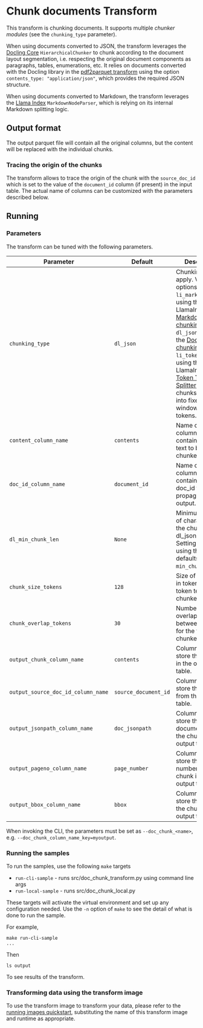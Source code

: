# Chunk documents Transform 

This transform is chunking documents. It supports multiple _chunker modules_ (see the `chunking_type` parameter).

When using documents converted to JSON, the transform leverages the [Docling Core](https://github.com/DS4SD/docling-core) `HierarchicalChunker`
to chunk according to the document layout segmentation, i.e. respecting the original document components as paragraphs, tables, enumerations, etc.
It relies on documents converted with the Docling library in the [pdf2parquet transform](../pdf2parquet) using the option `contents_type: "application/json"`,
which provides the required JSON structure.

When using documents converted to Markdown, the transform leverages the [Llama Index](https://docs.llamaindex.ai/en/stable/module_guides/loading/node_parsers/modules/#markdownnodeparser) `MarkdownNodeParser`, which is relying on its internal Markdown splitting logic.

## Output format

The output parquet file will contain all the original columns, but the content will be replaced with the individual chunks.


### Tracing the origin of the chunks

The transform allows to trace the origin of the chunk with the `source_doc_id` which is set to the value of the `document_id` column (if present) in the input table.
The actual name of columns can be customized with the parameters described below.


## Running

### Parameters

The transform can be tuned with the following parameters.


| Parameter  | Default  | Description  |
|------------|----------|--------------|
| `chunking_type`        | `dl_json` | Chunking type to apply. Valid options are `li_markdown` for using the LlamaIndex [Markdown chunking](https://docs.llamaindex.ai/en/stable/module_guides/loading/node_parsers/modules/#markdownnodeparser), `dl_json` for using the [Docling JSON chunking](https://github.com/DS4SD/docling), `li_token_text` for using the LlamaIndex [Token Text Splitter](https://docs.llamaindex.ai/en/stable/api_reference/node_parsers/token_text_splitter/), which chunks the text into fixed-sized windows of tokens. |
| `content_column_name`        | `contents` | Name of the column containing the text to be chunked. |
| `doc_id_column_name`         | `document_id` | Name of the column containing the doc_id to be propagated in the output. |
| `dl_min_chunk_len`           | `None` | Minimum number of characters for the chunk in the dl_json chunker. Setting to None is using the library defaults, i.e. a `min_chunk_len=64`. |
| `chunk_size_tokens`          | `128` | Size of the chunk in tokens for the token text chunker. |
| `chunk_overlap_tokens`       | `30` | Number of tokens overlapping between chunks for the token text chunker. |
| `output_chunk_column_name`   | `contents` | Column name to store the chunks in the output table. |
| `output_source_doc_id_column_name`   | `source_document_id` | Column name to store the `doc_id` from the input table. |
| `output_jsonpath_column_name`| `doc_jsonpath` | Column name to store the document path of the chunk in the output table. |
| `output_pageno_column_name`  | `page_number` | Column name to store the page number of the chunk in the output table. |
| `output_bbox_column_name`    | `bbox` | Column name to store the bbox of the chunk in the output table. |

When invoking the CLI, the parameters must be set as `--doc_chunk_<name>`, e.g. `--doc_chunk_column_name_key=myoutput`.


### Running the samples
To run the samples, use the following `make` targets

* `run-cli-sample` - runs src/doc_chunk_transform.py using command line args
* `run-local-sample` - runs src/doc_chunk_local.py

These targets will activate the virtual environment and set up any configuration needed.
Use the `-n` option of `make` to see the detail of what is done to run the sample.

For example, 
```shell
make run-cli-sample
...
```
Then 
```shell
ls output
```
To see results of the transform.

### Transforming data using the transform image

To use the transform image to transform your data, please refer to the 
[running images quickstart](../../../../doc/quick-start/run-transform-image.md),
substituting the name of this transform image and runtime as appropriate.

